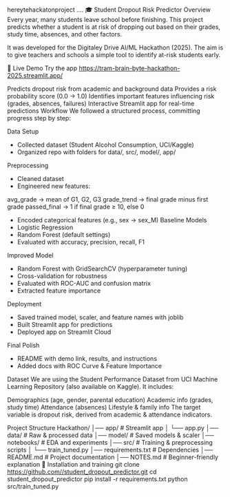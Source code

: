 hereytehackatonproject
....
🎓 Student Dropout Risk Predictor
Overview
Every year, many students leave school before finishing.
This project predicts whether a student is at risk of dropping out based on their grades, study time, absences, and other factors.

It was developed for the Digitaley Drive AI/ML Hackathon (2025).
The aim is to give teachers and schools a simple tool to identify at-risk students early.

🚀 Live Demo
Try the app 
https://tram-brain-byte-hackathon-2025.streamlit.app/

Predicts dropout risk from academic and background data
Provides a risk probability score (0.0 → 1.0)
Identifies important features influencing risk (grades, absences, failures)
Interactive Streamlit app for real-time predictions
Workflow
We followed a structured process, committing progress step by step:

Data Setup
- Collected dataset (Student Alcohol Consumption, UCI/Kaggle)
- Organized repo with folders for data/, src/, model/, app/

Preprocessing
- Cleaned dataset
- Engineered new features:

avg_grade → mean of G1, G2, G3
grade_trend → final grade minus first grade
passed_final → 1 if final grade ≥ 10, else 0
- Encoded categorical features (e.g., sex → sex_M)
Baseline Models
- Logistic Regression
- Random Forest (default settings)
- Evaluated with accuracy, precision, recall, F1

Improved Model
- Random Forest with GridSearchCV (hyperparameter tuning)
- Cross-validation for robustness
- Evaluated with ROC-AUC and confusion matrix
- Extracted feature importance

Deployment
- Saved trained model, scaler, and feature names with joblib
- Built Streamlit app for predictions
- Deployed app on Streamlit Cloud

Final Polish
- README with demo link, results, and instructions
- Added docs with ROC Curve & Feature Importance

Dataset
We are using the Student Performance Dataset from UCI Machine Learning Repository (also available on Kaggle). It includes:

Demographics (age, gender, parental education)
Academic info (grades, study time)
Attendance (absences)
Lifestyle & family info
The target variable is dropout risk, derived from academic & attendance indicators.

Project Structure
Hackathon/
  │── app/ # Streamlit app
  │ └── app.py
  │── data/ # Raw & processed data
  │── model/ # Saved models & scaler
  │── notebooks/ # EDA and experiments
  │── src/ # Training & preprocessing scripts
  │ └── train_tuned.py
  │── requirements.txt # Dependencies
  │── README.md # Project documentation
  │── NOTES.md # Beginner-friendly explanation
🚀 Installation and training
git clone https://github.com//student_dropout_predictor.git cd student_dropout_predictor pip install -r requirements.txt python src/train_tuned.py
